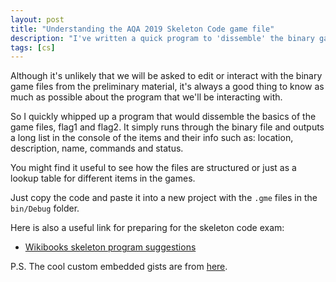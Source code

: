 ```yaml
---
layout: post
title: "Understanding the AQA 2019 Skeleton Code game file"
description: "I've written a quick program to 'dissemble' the binary game files from the 2019 AQA skeleton code."
tags: [cs]
---
```

Although it's unlikely that we will be asked to edit or interact with the binary game files from the preliminary material, it's always a good thing to know as much as possible about the program that we'll be interacting with.

So I quickly whipped up a program that would dissemble the basics of the game files, flag1 and flag2. It simply runs through the binary file and outputs a long list in the console of the items and their info such as: location, description, name, commands and status.

You might find it useful to see how the files are structured or just as a lookup table for different items in the games.

Just copy the code and paste it into a new project with the `.gme` files in the `bin/Debug` folder.

<script src="https://gist.github.com/shnupta/285dbea19ba04414f7a7b610b0b84ee4.js"></script>

Here is also a useful link for preparing for the skeleton code exam:
- <a href="https://en.wikibooks.org/wiki/A-level_Computing/AQA/Paper_1/Skeleton_program/2019#Add_'examine_room'_option_to_view_details_of_room_again" target="_blank">Wikibooks skeleton program suggestions</a>

P.S.
The cool custom embedded gists are from <a href="https://codersblock.com/blog/customizing-github-gists/" target="_blank">here</a>.
